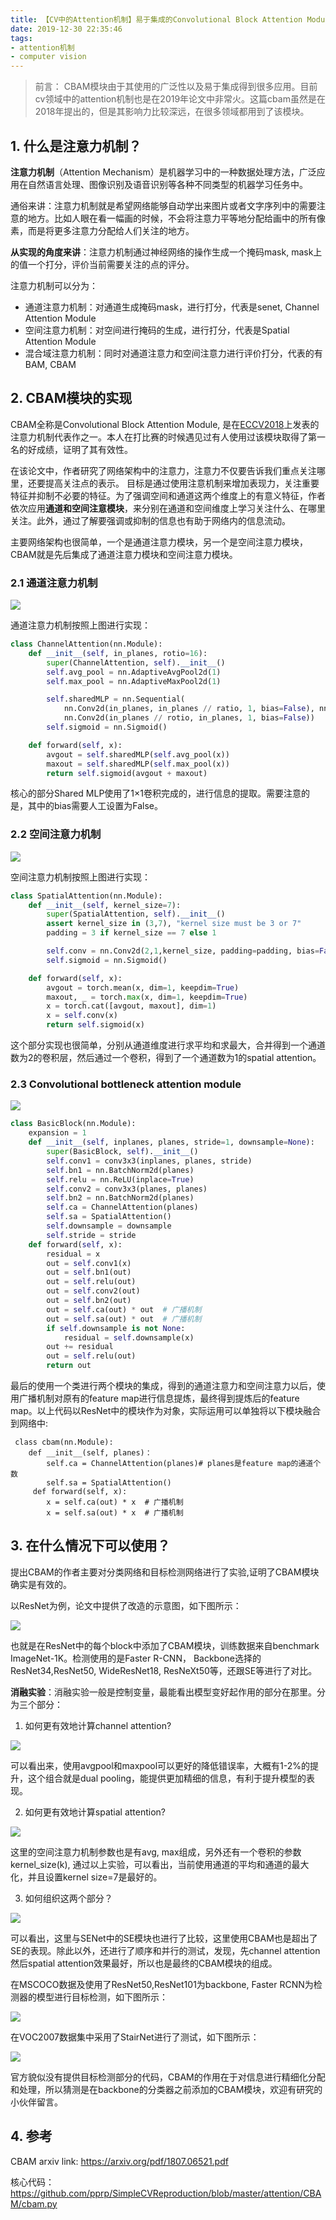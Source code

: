 ```yaml
---
title: 【CV中的Attention机制】易于集成的Convolutional Block Attention Module(CBAM模块)
date: 2019-12-30 22:35:46
tags:
- attention机制
- computer vision
---
```


> 前言： CBAM模块由于其使用的广泛性以及易于集成得到很多应用。目前cv领域中的attention机制也是在2019年论文中非常火。这篇cbam虽然是在2018年提出的，但是其影响力比较深远，在很多领域都用到了该模块。

## 1. 什么是注意力机制？

**注意力机制**（Attention Mechanism）是机器学习中的一种数据处理方法，广泛应用在自然语言处理、图像识别及语音识别等各种不同类型的机器学习任务中。

通俗来讲：注意力机制就是希望网络能够自动学出来图片或者文字序列中的需要注意的地方。比如人眼在看一幅画的时候，不会将注意力平等地分配给画中的所有像素，而是将更多注意力分配给人们关注的地方。

**从实现的角度来讲**：注意力机制通过神经网络的操作生成一个掩码mask, mask上的值一个打分，评价当前需要关注的点的评分。

注意力机制可以分为：

- 通道注意力机制：对通道生成掩码mask，进行打分，代表是senet, Channel Attention Module
- 空间注意力机制：对空间进行掩码的生成，进行打分，代表是Spatial Attention Module
- 混合域注意力机制：同时对通道注意力和空间注意力进行评价打分，代表的有BAM, CBAM

## 2. CBAM模块的实现

CBAM全称是Convolutional Block Attention Module, 是在[ECCV2018](http://openaccess.thecvf.com/content_ECCV_2018/papers/Sanghyun_Woo_Convolutional_Block_Attention_ECCV_2018_paper.pdf)上发表的注意力机制代表作之一。本人在打比赛的时候遇见过有人使用过该模块取得了第一名的好成绩，证明了其有效性。

在该论文中，作者研究了网络架构中的注意力，注意力不仅要告诉我们重点关注哪里，还要提高关注点的表示。 目标是通过使用注意机制来增加表现力，关注重要特征并抑制不必要的特征。为了强调空间和通道这两个维度上的有意义特征，作者依次应用**通道和空间注意模块**，来分别在通道和空间维度上学习关注什么、在哪里关注。此外，通过了解要强调或抑制的信息也有助于网络内的信息流动。

主要网络架构也很简单，一个是通道注意力模块，另一个是空间注意力模块，CBAM就是先后集成了通道注意力模块和空间注意力模块。

### 2.1 通道注意力机制

![](https://img-blog.csdnimg.cn/20191129214842454.png?x-oss-process=image/watermark,type_ZmFuZ3poZW5naGVpdGk,shadow_10,text_aHR0cHM6Ly9ibG9nLmNzZG4ubmV0L0REX1BQX0pK,size_16,color_FFFFFF,t_70)

通道注意力机制按照上图进行实现：

```python
class ChannelAttention(nn.Module):
    def __init__(self, in_planes, rotio=16):
        super(ChannelAttention, self).__init__()
        self.avg_pool = nn.AdaptiveAvgPool2d(1)
        self.max_pool = nn.AdaptiveMaxPool2d(1)

        self.sharedMLP = nn.Sequential(
            nn.Conv2d(in_planes, in_planes // ratio, 1, bias=False), nn.ReLU(),
            nn.Conv2d(in_planes // rotio, in_planes, 1, bias=False))
        self.sigmoid = nn.Sigmoid()

    def forward(self, x):
        avgout = self.sharedMLP(self.avg_pool(x))
        maxout = self.sharedMLP(self.max_pool(x))
        return self.sigmoid(avgout + maxout)
```

核心的部分Shared MLP使用了1$\times$1卷积完成的，进行信息的提取。需要注意的是，其中的bias需要人工设置为False。

### 2.2 空间注意力机制

![](https://img-blog.csdnimg.cn/20191129215240121.png?x-oss-process=image/watermark,type_ZmFuZ3poZW5naGVpdGk,shadow_10,text_aHR0cHM6Ly9ibG9nLmNzZG4ubmV0L0REX1BQX0pK,size_16,color_FFFFFF,t_70)

空间注意力机制按照上图进行实现：

```python
class SpatialAttention(nn.Module):
    def __init__(self, kernel_size=7):
        super(SpatialAttention, self).__init__()
        assert kernel_size in (3,7), "kernel size must be 3 or 7"
        padding = 3 if kernel_size == 7 else 1

        self.conv = nn.Conv2d(2,1,kernel_size, padding=padding, bias=False)
        self.sigmoid = nn.Sigmoid()

    def forward(self, x):
        avgout = torch.mean(x, dim=1, keepdim=True)
        maxout, _ = torch.max(x, dim=1, keepdim=True)
        x = torch.cat([avgout, maxout], dim=1)
        x = self.conv(x)
        return self.sigmoid(x)
```

这个部分实现也很简单，分别从通道维度进行求平均和求最大，合并得到一个通道数为2的卷积层，然后通过一个卷积，得到了一个通道数为1的spatial attention。

### 2.3 Convolutional bottleneck attention module

![](https://img-blog.csdnimg.cn/20191129220933359.png?x-oss-process=image/watermark,type_ZmFuZ3poZW5naGVpdGk,shadow_10,text_aHR0cHM6Ly9ibG9nLmNzZG4ubmV0L0REX1BQX0pK,size_16,color_FFFFFF,t_70)

```python
class BasicBlock(nn.Module):
    expansion = 1
    def __init__(self, inplanes, planes, stride=1, downsample=None):
        super(BasicBlock, self).__init__()
        self.conv1 = conv3x3(inplanes, planes, stride)
        self.bn1 = nn.BatchNorm2d(planes)
        self.relu = nn.ReLU(inplace=True)
        self.conv2 = conv3x3(planes, planes)
        self.bn2 = nn.BatchNorm2d(planes)
        self.ca = ChannelAttention(planes)
        self.sa = SpatialAttention()
        self.downsample = downsample
        self.stride = stride
    def forward(self, x):
        residual = x
        out = self.conv1(x)
        out = self.bn1(out)
        out = self.relu(out)
        out = self.conv2(out)
        out = self.bn2(out)
        out = self.ca(out) * out  # 广播机制
        out = self.sa(out) * out  # 广播机制
        if self.downsample is not None:
            residual = self.downsample(x)
        out += residual
        out = self.relu(out)
        return out
```

最后的使用一个类进行两个模块的集成，得到的通道注意力和空间注意力以后，使用广播机制对原有的feature map进行信息提炼，最终得到提炼后的feature map。以上代码以ResNet中的模块作为对象，实际运用可以单独将以下模块融合到网络中:

```
 class cbam(nn.Module):
 	def __init__(self, planes)：
        self.ca = ChannelAttention(planes)# planes是feature map的通道个数
        self.sa = SpatialAttention()
     def forward(self, x):
        x = self.ca(out) * x  # 广播机制
        x = self.sa(out) * x  # 广播机制
```

## 3.  在什么情况下可以使用？

提出CBAM的作者主要对分类网络和目标检测网络进行了实验,证明了CBAM模块确实是有效的。

以ResNet为例，论文中提供了改造的示意图，如下图所示：

![](https://img-blog.csdnimg.cn/20191231213810657.png?x-oss-process=image/watermark,type_ZmFuZ3poZW5naGVpdGk,shadow_10,text_aHR0cHM6Ly9ibG9nLmNzZG4ubmV0L0REX1BQX0pK,size_16,color_FFFFFF,t_70)

也就是在ResNet中的每个block中添加了CBAM模块，训练数据来自benchmark ImageNet-1K。检测使用的是Faster R-CNN， Backbone选择的ResNet34,ResNet50, WideResNet18, ResNeXt50等，还跟SE等进行了对比。

**消融实验**：消融实验一般是控制变量，最能看出模型变好起作用的部分在那里。分为三个部分：

1. 如何更有效地计算channel attention?

![](https://img-blog.csdnimg.cn/20191231220525416.png)

可以看出来，使用avgpool和maxpool可以更好的降低错误率，大概有1-2%的提升，这个组合就是dual pooling，能提供更加精细的信息，有利于提升模型的表现。


2. 如何更有效地计算spatial attention?

![](https://img-blog.csdnimg.cn/20191231221749810.png)

这里的空间注意力机制参数也是有avg, max组成，另外还有一个卷积的参数kernel_size(k), 通过以上实验，可以看出，当前使用通道的平均和通道的最大化，并且设置kernel size=7是最好的。

3. 如何组织这两个部分？

![](https://img-blog.csdnimg.cn/20191231222600249.png)

可以看出，这里与SENet中的SE模块也进行了比较，这里使用CBAM也是超出了SE的表现。除此以外，还进行了顺序和并行的测试，发现，先channel attention然后spatial attention效果最好，所以也是最终的CBAM模块的组成。

在MSCOCO数据及使用了ResNet50,ResNet101为backbone, Faster RCNN为检测器的模型进行目标检测，如下图所示：

![](https://img-blog.csdnimg.cn/20191231223043109.png?x-oss-process=image/watermark,type_ZmFuZ3poZW5naGVpdGk,shadow_10,text_aHR0cHM6Ly9ibG9nLmNzZG4ubmV0L0REX1BQX0pK,size_16,color_FFFFFF,t_70)

在VOC2007数据集中采用了StairNet进行了测试，如下图所示：

![](https://img-blog.csdnimg.cn/2019123122310327.png?x-oss-process=image/watermark,type_ZmFuZ3poZW5naGVpdGk,shadow_10,text_aHR0cHM6Ly9ibG9nLmNzZG4ubmV0L0REX1BQX0pK,size_16,color_FFFFFF,t_70)

官方貌似没有提供目标检测部分的代码，CBAM的作用在于对信息进行精细化分配和处理，所以猜测是在backbone的分类器之前添加的CBAM模块，欢迎有研究的小伙伴留言。

## 4. 参考

CBAM arxiv link: https://arxiv.org/pdf/1807.06521.pdf

核心代码：<https://github.com/pprp/SimpleCVReproduction/blob/master/attention/CBAM/cbam.py>